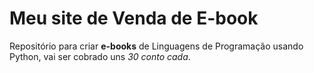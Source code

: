 # Meu site de Venda de E-book
Repositório para criar **e-books** de Linguagens de Programação usando Python, vai ser cobrado uns *30 conto cada*.
